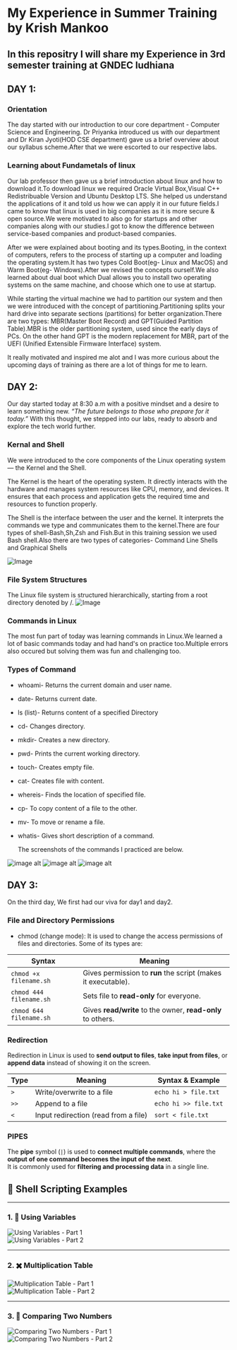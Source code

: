 # My Experience in Summer Training by Krish Mankoo
## In this repositry I will share my Experience in 3rd semester training at GNDEC ludhiana
## DAY 1:
### Orientation
The day started with our introduction to our core department - Computer Science and Engineering. Dr Priyanka introduced us with our department and Dr Kiran Jyoti(HOD CSE department) gave us a brief overview about our syllabus scheme.After that we were escorted to our respective labs.

### Learning about Fundametals of linux
Our lab professor then gave us a brief introduction about linux and how to download it.To download linux we required Oracle Virtual Box,Visual C++ Redistribuable Version and Ubuntu Desktop LTS. She helped us understand the applications of it and told us how we can apply it in our future fields.I came to know that linux is used in big companies as it is more secure & open source.We were motivated to also go for startups and other companies along with our studies.I got to know the difference between service-based companies and product-based companies.

After we were explained about booting and its types.Booting, in the context of computers, refers to the process of starting up a computer and loading the operating system.It has two types Cold Boot(eg- Linux and MacOS) and Warm Boot(eg- Windows).After we revised the concepts ourself.We also learned about dual boot which Dual allows you to install two operating systems on the same machine, and choose which one to use at startup.

While starting the virtual machine we had to partition our system and then we were introduced with the concept of partitioning.Partitioning splits your hard drive into separate sections (partitions) for better organization.There are two types: MBR(Master Boot Record) and GPT(Guided Partition Table).MBR is the older partitioning system, used since the early days of PCs. On the other hand GPT is the modern replacement for MBR, part of the UEFI (Unified Extensible Firmware Interface) system.

It really motivated and inspired me alot and I was more curious about the upcoming days of training as there are a lot of things for me to learn.

## DAY 2:
 Our day started today at 8:30 a.m with a positive mindset and a desire to learn something new.
*“The future belongs to those who prepare for it today.”*
With this thought, we stepped into our labs, ready to absorb and explore the tech world further.
### Kernal and Shell
We were introduced to the core components of the Linux operating system — the Kernel and the Shell.

The Kernel is the heart of the operating system. It directly interacts with the hardware and manages system resources like CPU, memory, and devices. It ensures that each process and application gets the required time and resources to function properly.

The Shell is the interface between the user and the kernel. It interprets the commands we type and communicates them to the kernel.There are four types of shell-Bash,Sh,Zsh and Fish.But in this training session we used Bash shell.Also there are two types of categories- Command Line Shells and Graphical Shells

![Image](https://www.emblogic.com/blog/wp-content/uploads/2020/02/Shell-figure.png)

### File System Structures
The Linux file system is structured hierarchically, starting from a root directory denoted by /. 
![Image](https://media.geeksforgeeks.org/wp-content/uploads/20230516105759/151.webp)

### Commands in Linux
The most fun part of today was learning commands in Linux.We learned a lot of basic commands today and had hand's on practice too.Multiple errors also occured but solving them was fun and challenging too.
### Types of Command
- whoami- Returns the current domain and user name.
  
- date- Returns current date.

- ls (list)- Returns content of a specified Directory

- cd- Changes directory.

- mkdir- Creates a new directory.

- pwd- Prints the current working directory.

- touch- Creates empty file.

- cat- Creates file with content.

- whereis- Finds the location of specified file.

- cp- To copy content of a file to the other.

- mv- To move or rename a file.

- whatis- Gives short description of a command.

  The screenshots of the commands I practiced are below.

![image alt](https://github.com/krishmankoo13/my_exp_trainingTRCS201/blob/main/Screenshot%202025-06-26%20115048.png?raw=true)
![image alt](https://github.com/krishmankoo13/my_exp_trainingTRCS201/blob/main/Screenshot%202025-06-26%20115131.png?raw=true)
![image alt](https://github.com/krishmankoo13/my_exp_trainingTRCS201/blob/main/Screenshot%202025-06-26%20115152.png?raw=true)

## DAY 3:
On the third day, We first had our viva for day1 and day2.

### File and Directory Permissions
- chmod (change mode):  It is used to change the access permissions of files and directories.
Some of its types are:

| Syntax                | Meaning                                                       |
|-----------------------|---------------------------------------------------------------|
| `chmod +x filename.sh`  | Gives permission to **run** the script (makes it executable). |
| `chmod 444 filename.sh` | Sets file to **read-only** for everyone.                     |
| `chmod 644 filename.sh` | Gives **read/write** to the owner, **read-only** to others.  |

### Redirection

Redirection in Linux is used to **send output to files**, **take input from files**, or **append data** instead of showing it on the screen.

| Type | Meaning                        | Syntax & Example                    |
|------|--------------------------------|-------------------------------------|
| `>`  | Write/overwrite to a file      | `echo hi > file.txt`                |
| `>>` | Append to a file               | `echo hi >> file.txt`               |
| `<`  | Input redirection (read from a file) | `sort < file.txt`             |

### PIPES

The **pipe** symbol (`|`) is used to **connect multiple commands**, where the **output of one command becomes the input of the next**.  
It is commonly used for **filtering and processing data** in a single line.

## 🔢 Shell Scripting Examples

---

### 1. 📝 Using Variables

![Using Variables - Part 1](https://github.com/krishmankoo13/my_exp_trainingTRCS201/blob/main/Screenshot%202025-06-27%20114225.png?raw=true)  
![Using Variables - Part 2](https://github.com/krishmankoo13/my_exp_trainingTRCS201/blob/main/Screenshot%202025-06-27%20113813.png?raw=true)

---

### 2. ✖️ Multiplication Table

![Multiplication Table - Part 1](https://github.com/krishmankoo13/my_exp_trainingTRCS201/blob/main/Screenshot%202025-06-27%20115323.png?raw=true)  
![Multiplication Table - Part 2](https://github.com/krishmankoo13/my_exp_trainingTRCS201/blob/main/Screenshot%202025-06-27%20115241.png?raw=true)

---

### 3. 🔁 Comparing Two Numbers

![Comparing Two Numbers - Part 1](https://github.com/krishmankoo13/my_exp_trainingTRCS201/blob/main/Screenshot%202025-06-27%20112538.png?raw=true)  
![Comparing Two Numbers - Part 2](https://github.com/krishmankoo13/my_exp_trainingTRCS201/blob/main/Screenshot%202025-06-27%20113028.png?raw=true)



